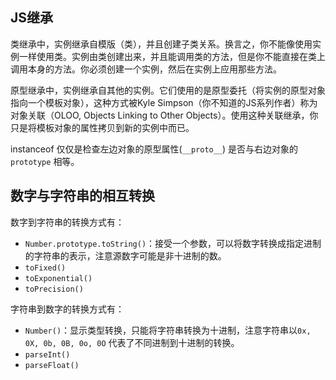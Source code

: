 ## JS继承

类继承中，实例继承自模版（类），并且创建子类关系。换言之，你不能像使用实例一样使用类。实例由类创建出来，并且能调用类的方法，但是你不能直接在类上调用本身的方法。你必须创建一个实例，然后在实例上应用那些方法。  

原型继承中，实例继承自其他的实例。它们使用的是原型委托（将实例的原型对象指向一个模板对象），这种方式被Kyle Simpson（你不知道的JS系列作者）称为对象关联（OLOO, Objects Linking to Other Objects）。使用这种关联继承，你只是将模板对象的属性拷贝到新的实例中而已。  

instanceof 仅仅是检查左边对象的原型属性(`__proto__`) 是否与右边对象的 `prototype` 相等。  



## 数字与字符串的相互转换

数字到字符串的转换方式有：  

+ `Number.prototype.toString()`：接受一个参数，可以将数字转换成指定进制的字符串的表示，注意源数字可能是非十进制的数。  
+ `toFixed()`  
+ `toExponential()`
+ `toPrecision()`  

字符串到数字的转换方式有：  

+ `Number()`：显示类型转换，只能将字符串转换为十进制，注意字符串以`0x, 0X, 0b, 0B, 0o, 0O` 代表了不同进制到十进制的转换。  
+ `parseInt()`
+ `parseFloat()`
